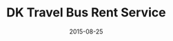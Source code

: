 ---
layout: post
title: DK Travel Bus Rent Service
date: 2015-08-25
duration: 2015.04 - 2015.08
image: /images/projects/dkbus.jpg
link: https://nordicbus.firebaseapp.com
description: This single page application is the offical website of DK travel bus rent service. I was hired to design and develop it with Firebase, AngularJS, Lumx, Bootstrap, Yeoman, Grunt and Bower.
categories: [project]
tags: [Project, Angularjs]
---